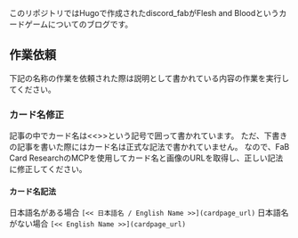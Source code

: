 このリポジトリではHugoで作成されたdiscord_fabがFlesh and Bloodというカードゲームについてのブログです。

## 作業依頼
下記の名称の作業を依頼された際は説明として書かれている内容の作業を実行してください。

### カード名修正
記事の中でカード名は<<>>という記号で囲って書かれています。
ただ、下書きの記事を書いた際にはカード名は正式な記法で書かれていません。
なので、FaB Card ResearchのMCPを使用してカード名と画像のURLを取得し、正しい記法に修正してください。

#### カード名記法
日本語名がある場合
`[<< 日本語名 / English Name >>](cardpage_url)`
日本語名がない場合
`[<< English Name >>](cardpage_url)`